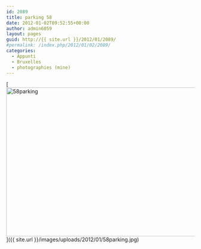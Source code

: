 ```yaml
---
id: 2089
title: parking 58
date: 2012-01-02T09:52:55+00:00
author: admin6059
layout: pages
guid: http://{{ site.url }}/2012/01/2089/
#permalink: /index.php/2012/01/02/2089/
categories:
  - Appunti
  - Bruxelles
  - photographies (mine)
---
```

[<img class="aligncenter wp-image-3794 size-full" src="{{ site.url }}/images/uploads/2012/01/58parking.jpg" alt="58parking" width="600" height="398" srcset="{{ site.url }}/images/uploads/2012/01/58parking.jpg 600w, {{ site.url }}/images/uploads/2012/01/58parking-300x199.jpg 300w, {{ site.url }}/images/uploads/2012/01/58parking-330x220.jpg 330w" sizes="(max-width: 600px) 100vw, 600px" />]({{ site.url }}/images/uploads/2012/01/58parking.jpg)